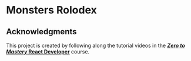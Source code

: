 # Monsters Rolodex

## Acknowledgments

This project is created by following along the tutorial videos in the [***Zero to Mastery* React Developer**][1] course.

<!-- Reference Links -->
[1]: https://academy.zerotomastery.io/p/complete-react-developer-redux-hooks-graphql-zero-to-mastery
